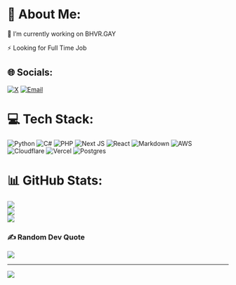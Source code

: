 # 💫 About Me:
🔭 I’m currently working on BHVR.GAY 

⚡ Looking for Full Time Job


## 🌐 Socials:
[![X](https://img.shields.io/badge/X-black.svg?logo=X&logoColor=white)](https://x.com/smirkzyy)  [![Email](https://img.shields.io/badge/Email-D14836?logo=gmail&logoColor=white)](mailto:smirkzyy@gmail.com)

# 💻 Tech Stack:
![Python](https://img.shields.io/badge/python-%2314354C.svg?style=for-the-badge&logo=python&logoColor=white)  ![C#](https://img.shields.io/badge/csharp-%23239120.svg?style=for-the-badge&logo=csharp&logoColor=white)  ![PHP](https://img.shields.io/badge/php-%23777BB4.svg?style=for-the-badge&logo=php&logoColor=white)  ![Next JS](https://img.shields.io/badge/Next-black?style=for-the-badge&logo=next.js&logoColor=white)  ![React](https://img.shields.io/badge/react-%2320232a.svg?style=for-the-badge&logo=react&logoColor=%2361DAFB)  ![Markdown](https://img.shields.io/badge/markdown-%23000000.svg?style=for-the-badge&logo=markdown&logoColor=white)  ![AWS](https://img.shields.io/badge/AWS-%23FF9900.svg?style=for-the-badge&logo=amazon-aws&logoColor=white)  ![Cloudflare](https://img.shields.io/badge/Cloudflare-F38020?style=for-the-badge&logo=Cloudflare&logoColor=white)  ![Vercel](https://img.shields.io/badge/vercel-%23000000.svg?style=for-the-badge&logo=vercel&logoColor=white)  ![Postgres](https://img.shields.io/badge/postgres-%23316192.svg?style=for-the-badge&logo=postgresql&logoColor=white)

# 📊 GitHub Stats:
![](https://github-readme-stats.vercel.app/api?username=SmirkzyyDBD&theme=github_dark&hide_border=true&include_all_commits=true&count_private=true)<br>
![](https://nirzak-streak-stats.vercel.app/?user=SmirkzyyDBD&theme=github_dark&hide_border=true)<br>
![](https://github-readme-stats.vercel.app/api/top-langs/?username=SmirkzyyDBD&theme=github_dark&hide_border=true&include_all_commits=true&count_private=true&layout=compact)

### ✍️ Random Dev Quote
![](https://quotes-github-readme.vercel.app/api?type=horizontal&theme=radical)

---
[![](https://visitcount.itsvg.in/api?id=SmirkzyyDBD&icon=0&color=0)](https://visitcount.itsvg.in)
